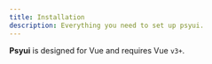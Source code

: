 ```yaml
---
title: Installation
description: Everything you need to set up psyui.
---
```


**Psyui** is designed for Vue and requires Vue `v3+`.

<FrameworkSwitch>
<template #vite>
<Steps>

### Install Tailwind CSS and its peer dependencies

```bash
npm install -D tailwindcss postcss autoprefixer
npx tailwindcss init -p
```

For a complete guide, follow the [official documentation](https://tailwindcss.com/docs/guides/vite#vue)

### Tailwind configuration

Add **psyui** required colors:

```js
export default {
  ...,
  theme: {
    ...,
    extend: {
      ...,
      colors: {
        brand: {
          white: '',
          black: '',

          light: '',
          dark: '',

          primary: '',
          primaryLight: '',
          primaryDark: '',

          secondary: '',
          secondaryLight: '',
          secondaryDark: '',

          success: '',
          successLight: '',
          seccessDark: '',
          warning: '',
          warningLight: '',
          warningDark: '',
          danger: '',
          dangerLight: '',
          dangerDark: '',
          info: '',
          infoLight: '',
          infoDark: '',

          gray: {
            50: '',
            100: '',
            200: '',
            300: '',
            400: '',
            500: '',
            600: '',
            700: '',
            800: '',
            900: '',
            1000: '',
            1100: '',
            1200: ''
          }
        }
      }
    }
  }
}
```

We use the keyword `brand`, example: `bg-brand-primary`.

### Update path alias

Update your `tsconfig.json` with `baseUrl` and `paths` compiler options:

```json
{
  "compilerOptions": {
    "baseUrl": ".",
    "paths": {
      "@/*": ["./src/*"]
    }
  }
}
```

### Copy and paste components

Now it's time to copy and paste the components into your project directory: under `/src/components`.

After adding them, you will import and use them like this:

```vue
<template>
  <Card>Psyui</Card>
</template>

<script setup lang="ts">
  import Card from '@/components/Card.vue'
</script>
```

Go [search](/components) for components.

</Steps>

</template>
<template #nuxt>
<Steps>

### Add Tailwind CSS

```bash
npm install -D @nuxtjs/tailwindcss
```

Add it to nuxt modules:

```ts
export default defineNuxtConfig({
  modules: ['@nuxtjs/tailwindcss']
})
```

For a complete guide, follow the [official documentation](https://tailwindcss.nuxtjs.org/)

### Tailwind configuration

Add **psyui** required colors:

```js
export default {
  ...,
  theme: {
    ...,
    extend: {
      ...,
      colors: {
        white: '',
        black: '',

        light: '',
        dark: '',

        primary: '',
        primaryLight: '',
        primaryDark: '',

        secondary: '',
        secondaryLight: '',
        secondaryDark: '',

        success: '',
        successLight: '',
        seccessDark: '',
        warning: '',
        warningLight: '',
        warningDark: '',
        danger: '',
        dangerLight: '',
        dangerDark: '',
        info: '',
        infoLight: '',
        infoDark: '',

        gray: {
          50: '',
          100: '',
          200: '',
          300: '',
          400: '',
          500: '',
          600: '',
          700: '',
          800: '',
          900: '',
          1000: '',
          1100: '',
          1200: ''
        }
      }
    }
  }
}
```

### Copy and paste components

Now it's time to copy and paste the components into your project directory: under `components`.

Nuxt will auto import your components, so you can just use them like:

```vue
<template>
  <Card>Psyui</Card>
</template>
```

Go [search](/components) for components.

</Steps>

## Monorepo

If you want a monorepo with a ui library package, please check out this boilerplate code:
[Nuxt Monorepo Boilerplate](https://github.com/Psycarlo/nuxt-monorepo-boilerplate)
</template>

</FrameworkSwitch>
